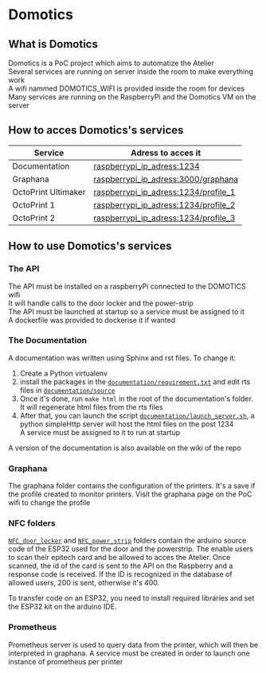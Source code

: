 # Domotics

## What is Domotics

Domotics is a PoC project which aims to automatize the Atelier  
Several services are running on server inside the room to make everything work  
A wifi nammed DOMOTICS_WIFI is provided inside the room for devices  
Many services are running on the RaspberryPi and the Domotics VM on the server

## How to acces Domotics's services

| Service             | Adress to acces it                                                           |
|---------------------|------------------------------------------------------------------------------|
| Documentation       | [raspberrypi_ip_adress:1234](raspberrypi_ip_adress:1234)                     |
| Graphana            | [raspberrypi_ip_adress:3000/graphana](raspberrypi_ip_adress:3000/graphana)   |
| OctoPrint Ultimaker | [raspberrypi_ip_adress:1234/profile_1](raspberrypi_ip_adress:1234/profile_1) |
| OctoPrint 1         | [raspberrypi_ip_adress:1234/profile_2](raspberrypi_ip_adress:1234/profile_2) |
| OctoPrint 2         | [raspberrypi_ip_adress:1234/profile_3](raspberrypi_ip_adress:1234/profile_3) |


## How to use Domotics's services

### The API

The API must be installed on a raspberryPi connected to the DOMOTICS wifi  
It will handle calls to the door locker and the power-strip  
The API must be launched at startup so a service must be assigned to it  
A dockerfile was provided to dockerise it if wanted  

### The Documentation

A documentation was written using Sphinx and rst files. To change it:
1. Create a Python virtualenv
1. install the packages in the [`documentation/requirement.txt`](/documentation/source)  and edit rts files in [`documentation/source`](/documentation/source)  
2. Once it's done, run `make html` in the root of the documentation's folder. It will regenerate html files from the rts files  
3. After that, you can launch the script [`documentation/launch_server.sh`](./documentation/launch_server.sh), a python simpleHttp server will host the html files on the post 1234  
A service must be assigned to it to run at startup  


A version of the documentation is also available on the wiki of the repo  


### Graphana

The graphana folder contains the configuration of the printers. It's a save if the profile created to monitor printers.
Visit the graphana page on the PoC wifi to change the profile  

### NFC folders

[`NFC_door_locker`](./NFC_door_locker) and [`NFC_power_strip`](./NFC_power_strip) folders contain the arduino source code of the ESP32 used for the door and the powerstrip. The enable users to scan their epitech card and be allowed to acces the Atelier. Once scanned, the id of the card is sent to the API on the Raspberry and a response code is received. If the ID is recognized in the database of allowed users, 200 is sent, otherwise it's 400.

To transfer code on an ESP32, you need to install required libraries and set the ESP32 kit on the arduino IDE.

### Prometheus

Prometheus server is used to query data from the printer, which will then be interpreted in graphana. A service must be created in order to launch one instance of prometheus per printer